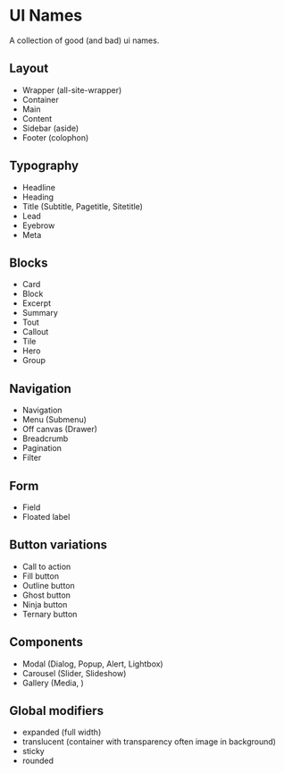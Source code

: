 # UI Names
A collection of good (and bad) ui names. 

## Layout
- Wrapper (all-site-wrapper)
- Container
- Main
- Content
- Sidebar (aside)
- Footer (colophon)

## Typography
- Headline
- Heading
- Title (Subtitle, Pagetitle, Sitetitle)
- Lead
- Eyebrow
- Meta

## Blocks
- Card
- Block
- Excerpt
- Summary
- Tout
- Callout
- Tile
- Hero
- Group

## Navigation
- Navigation 
- Menu (Submenu)
- Off canvas (Drawer)
- Breadcrumb
- Pagination
- Filter

## Form
- Field
- Floated label

## Button variations
- Call to action
- Fill button
- Outline button
- Ghost button
- Ninja button
- Ternary button

## Components
- Modal (Dialog, Popup, Alert, Lightbox)
- Carousel (Slider, Slideshow)
- Gallery (Media, )

## Global modifiers
- expanded (full width)
- translucent (container with transparency often image in background)
- sticky
- rounded
